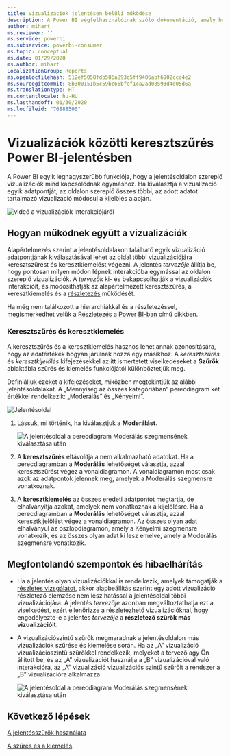 ```yaml
---
title: Vizualizációk jelentésen belüli működése
description: A Power BI végfelhasználóinak szóló dokumentáció, amely bemutatja, hogyan működnek a vizualizációk egy jelentésoldalon.
author: mihart
ms.reviewer: ''
ms.service: powerbi
ms.subservice: powerbi-consumer
ms.topic: conceptual
ms.date: 01/29/2020
ms.author: mihart
LocalizationGroup: Reports
ms.openlocfilehash: 512ef5058fdb586a893c5ff9406abf6902ccc4e2
ms.sourcegitcommit: 8b300151b5c59bc66bfef1ca2ad08593d4d05d6a
ms.translationtype: HT
ms.contentlocale: hu-HU
ms.lasthandoff: 01/30/2020
ms.locfileid: "76888500"
---
```

# <a name="how-visuals-cross-filter-each-other-in-a-power-bi-report"></a>Vizualizációk közötti keresztszűrés Power BI-jelentésben
A Power BI egyik legnagyszerűbb funkciója, hogy a jelentésoldalon szereplő vizualizációk mind kapcsolódnak egymáshoz. Ha kiválasztja a vizualizáció egyik adatpontját, az oldalon szereplő összes többi, az adott adatot tartalmazó vizualizáció módosul a kijelölés alapján. 

![videó a vizualizációk interakciójáról](media/end-user-interactions/interactions.gif)

## <a name="how-visuals-interact-with-each-other"></a>Hogyan működnek együtt a vizualizációk

Alapértelmezés szerint a jelentésoldalakon található egyik vizualizáció adatpontjának kiválasztásával lehet az oldal többi vizualizációjára keresztszűrést és keresztkiemelést végezni. A jelentés *tervezője* állítja be, hogy pontosan milyen módon lépnek interakcióba egymással az oldalon szereplő vizualizációk. A *tervezők* ki- és bekapcsolhatják a vizualizációk interakcióit, és módosíthatják az alapértelmezett keresztszűrés, a keresztkiemelés és a [részletezés](end-user-drill.md) működését. 

Ha még nem találkozott a hierarchiákkal és a részletezéssel, megismerkedhet velük a [Részletezés a Power BI-ban](end-user-drill.md) című cikkben. 

### <a name="cross-filtering-and-cross-highlighting"></a>Keresztszűrés és keresztkiemelés

A keresztszűrés és a keresztkiemelés hasznos lehet annak azonosítására, hogy az adatértékek hogyan járulnak hozzá egy másikhoz. A *keresztszűrés* és *keresztkijelölés* kifejezésekkel az itt ismertetett viselkedéseket a **Szűrők** ablaktábla szűrés és kiemelés funkciójától különböztetjük meg.  

Definiáljuk ezeket a kifejezéseket, miközben megtekintjük az alábbi jelentésoldalakat. A „Mennyiség az összes kategóriában” perecdiagram két értékkel rendelkezik: „Moderálás” és „Kényelmi”. 

![Jelentésoldal](media/end-user-interactions/power-bi-interactions-before.png)

1. Lássuk, mi történik, ha kiválasztjuk a **Moderálást**.

    ![A jelentésoldal a perecdiagram Moderálás szegmensének kiválasztása után](media/end-user-interactions/power-bi-interactions-after.png)

2. A **keresztszűrés** eltávolítja a nem alkalmazható adatokat. Ha a perecdiagramban a **Moderálás** lehetőséget választja, azzal keresztszűrést végez a vonaldiagramon. A vonaldiagramon most csak azok az adatpontok jelennek meg, amelyek a Moderálás szegmensre vonatkoznak. 

3. A **keresztkiemelés** az összes eredeti adatpontot megtartja, de elhalványítja azokat, amelyek nem vonatkoznak a kijelölésre. Ha a perecdiagramban a **Moderálás** lehetőséget választja, azzal keresztkijelölést végez a vonaldiagramon. Az összes olyan adat elhalványul az oszlopdiagramon, amely a Kényelmi szegmensre vonatkozik, és az összes olyan adat ki lesz emelve, amely a Moderálás szegmensre vonatkozik. 


## <a name="considerations-and-troubleshooting"></a>Megfontolandó szempontok és hibaelhárítás
- Ha a jelentés olyan vizualizációkkal is rendelkezik, amelyek támogatják a [részletes vizsgálatot](end-user-drill.md), akkor alapbeállítás szerint egy adott vizualizáció részletező elemzése nem lesz hatással a jelentésoldal többi vizualizációjára. A jelentés *tervezője* azonban megváltoztathatja ezt a viselkedést, ezért ellenőrizze a részletezhető vizualizációknál, hogy engedélyezte-e a jelentés *tervezője* a **részletező szűrők más vizualizációit**.
    
- A vizualizációszintű szűrők megmaradnak a jelentésoldalon más vizualizációk szűrése és kiemelése során. Ha az „A” vizualizáció vizualizációszintű szűrőkkel rendelkezik, melyeket a tervező agy Ön állított be, és az „A” vizualizációt használja a „B” vizualizációval való interakcióra, az „A” vizualizáció vizualizációs szintű szűrőit a rendszer a „B” vizualizációra alkalmazza.

    ![A jelentésoldal a perecdiagram Moderálás szegmensének kiválasztása után](media/end-user-interactions/power-bi-visual-filters.png)

## <a name="next-steps"></a>Következő lépések
[A jelentésszűrők használata](../power-bi-how-to-report-filter.md)    


[A szűrés és a kiemelés](end-user-report-filter.md). 
